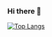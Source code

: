### Hi there 👋
[![Top Langs](https://github-readme-stats.vercel.app/api/top-langs/?username=kamrul1157024&langs_count=8)](https://github.com/kamrul1157024/github-readme-stats)
